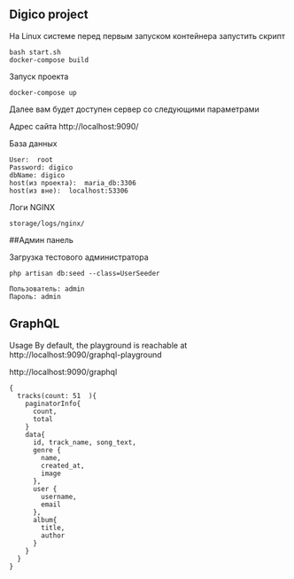 ## Digico project

На Linux системе перед первым запуском контейнера запустить скрипт 

    bash start.sh
    docker-compose build

Запуск проекта 

    docker-compose up  


Далее вам будет доступен сервер со следующими параметрами 

Адрес сайта http://localhost:9090/

База данных
    
    User:  root
    Password: digico
    dbName: digico
    host(из проекта):  maria_db:3306
    host(из вне):  localhost:53306
    
    
    
Логи NGINX 
    
    storage/logs/nginx/
    

##Админ панель

Загрузка тестового администратора 
        
    php artisan db:seed --class=UserSeeder

    Пользователь: admin
    Пароль: admin


## GraphQL 
Usage
By default, the playground is reachable at 
http://localhost:9090/graphql-playground

http://localhost:9090/graphql

    {
      tracks(count: 51  ){
        paginatorInfo{
          count,
          total
        }
        data{
          id, track_name, song_text, 
          genre {
            name, 
            created_at, 
            image
          }, 
          user {
            username, 
            email
          }, 
          album{
            title, 
            author
          }
        }
      }
    }
        
        
        
